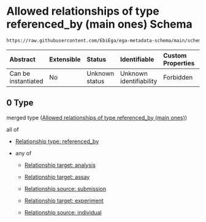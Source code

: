 # Allowed relationships of type referenced\_by (main ones) Schema

```txt
https://raw.githubusercontent.com/EbiEga/ega-metadata-schema/main/schemas/EGA.sample.json#/properties/sample_relationships/items/allOf/1/anyOf/0
```



| Abstract            | Extensible | Status         | Identifiable            | Custom Properties | Additional Properties | Access Restrictions | Defined In                                                                   |
| :------------------ | :--------- | :------------- | :---------------------- | :---------------- | :-------------------- | :------------------ | :--------------------------------------------------------------------------- |
| Can be instantiated | No         | Unknown status | Unknown identifiability | Forbidden         | Allowed               | none                | [EGA.sample.json\*](../../../schemas/EGA.sample.json "open original schema") |

## 0 Type

merged type ([Allowed relationships of type referenced\_by (main ones)](ega-17-properties-sample-relationships-items-allof-relationship-constraints-for-a-sample-anyof-allowed-relationships-of-type-referenced_by-main-ones.md))

all of

*   [Relationship type: referenced_by](ega-12-definitions-relationship-type-referenced_by.md "check type definition")

*   any of

    *   [Relationship target: analysis](ega-12-definitions-relationship-target-analysis.md "check type definition")

    *   [Relationship target: assay](ega-12-definitions-relationship-target-assay.md "check type definition")

    *   [Relationship source: submission](ega-12-definitions-relationship-source-submission.md "check type definition")

    *   [Relationship target: experiment](ega-12-definitions-relationship-target-experiment.md "check type definition")

    *   [Relationship source: individual](ega-12-definitions-relationship-source-individual.md "check type definition")
